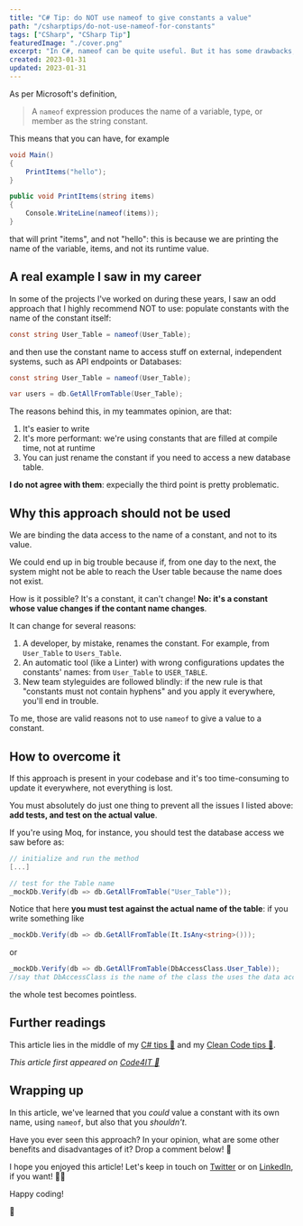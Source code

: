 ```yaml
---
title: "C# Tip: do NOT use nameof to give constants a value"
path: "/csharptips/do-not-use-nameof-for-constants"
tags: ["CSharp", "CSharp Tip"]
featuredImage: "./cover.png"
excerpt: "In C#, nameof can be quite useful. But it has some drawbacks, if used the wrong way."
created: 2023-01-31
updated: 2023-01-31
---
```


As per Microsoft's definition,

> A `nameof` expression produces the name of a variable, type, or member as the string constant.

This means that you can have, for example

```cs
void Main()
{
    PrintItems("hello");
}

public void PrintItems(string items)
{
    Console.WriteLine(nameof(items));
}
```

that will print "items", and not "hello": this is because we are printing the name of the variable, items, and not its runtime value.

## A real example I saw in my career

In some of the projects I've worked on during these years, I saw an odd approach that I highly recommend NOT to use: populate constants with the name of the constant itself:

```cs
const string User_Table = nameof(User_Table);
```

and then use the constant name to access stuff on external, independent systems, such as API endpoints or Databases:

```cs
const string User_Table = nameof(User_Table);

var users = db.GetAllFromTable(User_Table);
```

The reasons behind this, in my teammates opinion, are that:

1. It's easier to write
2. It's more performant: we're using constants that are filled at compile time, not at runtime
3. You can just rename the constant if you need to access a new database table.

**I do not agree with them**: expecially the third point is pretty problematic.

## Why this approach should not be used

We are binding the data access to the name of a constant, and not to its value.

We could end up in big trouble because if, from one day to the next, the system might not be able to reach the User table because the name does not exist.

How is it possible? It's a constant, it can't change! **No: it's a constant whose value changes if the contant name changes**.

It can change for several reasons:

1. A developer, by mistake, renames the constant. For example, from `User_Table` to `Users_Table`.
2. An automatic tool (like a Linter) with wrong configurations updates the constants' names: from `User_Table` to `USER_TABLE`.
3. New team styleguides are followed blindly: if the new rule is that "constants must not contain hyphens" and you apply it everywhere, you'll end in trouble.

To me, those are valid reasons not to use `nameof` to give a value to a constant.

## How to overcome it

If this approach is present in your codebase and it's too time-consuming to update it everywhere, not everything is lost.

You must absolutely do just one thing to prevent all the issues I listed above: **add tests, and test on the actual value**.

If you're using Moq, for instance, you should test the database access we saw before as:

```cs
// initialize and run the method
[...]

// test for the Table name
_mockDb.Verify(db => db.GetAllFromTable("User_Table"));
```

Notice that here **you must test against the actual name of the table**: if you write something like

```cs
_mockDb.Verify(db => db.GetAllFromTable(It.IsAny<string>()));
```

or

```cs
_mockDb.Verify(db => db.GetAllFromTable(DbAccessClass.User_Table));
//say that DbAccessClass is the name of the class the uses the data access showed above
```

the whole test becomes pointless.

## Further readings

This article lies in the middle of my [C# tips 🔗](https://www.code4it.dev/tag/csharp-tip) and my [Clean Code tips 🔗](https://www.code4it.dev/tag/clean-code-tip).

_This article first appeared on [Code4IT 🐧](https://www.code4it.dev/)_

## Wrapping up

In this article, we've learned that you _could_ value a constant with its own name, using `nameof`, but also that you _shouldn't_.

Have you ever seen this approach? In your opinion, what are some other benefits and disadvantages of it? Drop a comment below! 📩

I hope you enjoyed this article! Let's keep in touch on [Twitter](https://twitter.com/BelloneDavide) or on [LinkedIn](https://www.linkedin.com/in/BelloneDavide/), if you want! 🤜🤛

Happy coding!

🐧

